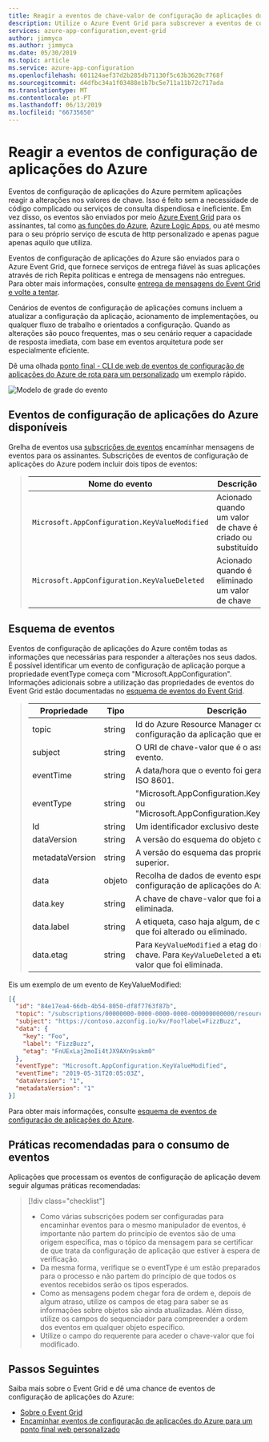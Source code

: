 ```yaml
---
title: Reagir a eventos de chave-valor de configuração de aplicações do Azure | Documentos da Microsoft
description: Utilize o Azure Event Grid para subscrever a eventos de configuração de aplicações.
services: azure-app-configuration,event-grid
author: jimmyca
ms.author: jimmyca
ms.date: 05/30/2019
ms.topic: article
ms.service: azure-app-configuration
ms.openlocfilehash: 601124aef37d2b285db71130f5c63b3620c7768f
ms.sourcegitcommit: d4dfbc34a1f03488e1b7bc5e711a11b72c717ada
ms.translationtype: MT
ms.contentlocale: pt-PT
ms.lasthandoff: 06/13/2019
ms.locfileid: "66735650"
---
```

# <a name="reacting-to-azure-app-configuration-events"></a>Reagir a eventos de configuração de aplicações do Azure

Eventos de configuração de aplicações do Azure permitem aplicações reagir a alterações nos valores de chave. Isso é feito sem a necessidade de código complicado ou serviços de consulta dispendiosa e ineficiente. Em vez disso, os eventos são enviados por meio [Azure Event Grid](https://azure.microsoft.com/services/event-grid/) para os assinantes, tal como [as funções do Azure](https://azure.microsoft.com/services/functions/), [Azure Logic Apps](https://azure.microsoft.com/services/logic-apps/), ou até mesmo para o seu próprio serviço de escuta de http personalizado e apenas pague apenas aquilo que utiliza.

Eventos de configuração de aplicações do Azure são enviados para o Azure Event Grid, que fornece serviços de entrega fiável às suas aplicações através de rich Repita políticas e entrega de mensagens não entregues. Para obter mais informações, consulte [entrega de mensagens do Event Grid e volte a tentar](https://docs.microsoft.com/azure/event-grid/delivery-and-retry).

Cenários de eventos de configuração de aplicações comuns incluem a atualizar a configuração da aplicação, acionamento de implementações, ou qualquer fluxo de trabalho e orientados a configuração. Quando as alterações são pouco frequentes, mas o seu cenário requer a capacidade de resposta imediata, com base em eventos arquitetura pode ser especialmente eficiente.

Dê uma olhada [ponto final - CLI de web de eventos de configuração de aplicações do Azure de rota para um personalizado](./howto-app-configuration-event.md) um exemplo rápido. 

![Modelo de grade do evento](./media/event-grid-functional-model.png)

## <a name="available-azure-app-configuration-events"></a>Eventos de configuração de aplicações do Azure disponíveis
Grelha de eventos usa [subscrições de eventos](../event-grid/concepts.md#event-subscriptions) encaminhar mensagens de eventos para os assinantes. Subscrições de eventos de configuração de aplicações do Azure podem incluir dois tipos de eventos:  

> |Nome do evento|Descrição|
> |----------|-----------|
> |`Microsoft.AppConfiguration.KeyValueModified`|Acionado quando um valor de chave é criado ou substituído|
> |`Microsoft.AppConfiguration.KeyValueDeleted`|Acionado quando é eliminado um valor de chave|

## <a name="event-schema"></a>Esquema de eventos
Eventos de configuração de aplicações do Azure contêm todas as informações que necessárias para responder a alterações nos seus dados. É possível identificar um evento de configuração de aplicação porque a propriedade eventType começa com "Microsoft.AppConfiguration". Informações adicionais sobre a utilização das propriedades de eventos do Event Grid estão documentadas no [esquema de eventos do Event Grid](../event-grid/event-schema.md).  

> |Propriedade|Tipo|Descrição|
> |-------------------|------------------------|-----------------------------------------------------------------------|
> |topic|string|Id do Azure Resource Manager completo da configuração da aplicação que emite o evento.|
> |subject|string|O URI de chave-valor que é o assunto do evento.|
> |eventTime|string|A data/hora que o evento foi gerado, no formato ISO 8601.|
> |eventType|string|"Microsoft.AppConfiguration.KeyValueModified" ou "Microsoft.AppConfiguration.KeyValueDeleted".|
> |Id|string|Um identificador exclusivo deste evento.|
> |dataVersion|string|A versão do esquema do objeto de dados.|
> |metadataVersion|string|A versão do esquema das propriedades de nível superior.|
> |data|objeto|Recolha de dados de evento específico de configuração de aplicações do Azure|
> |data.key|string|A chave de chave-valor que foi alterada ou eliminada.|
> |data.label|string|A etiqueta, caso haja algum, de chave-valor que foi alterado ou eliminado.|
> |data.etag|string|Para `KeyValueModified` a etag do novo valor de chave. Para `KeyValueDeleted` a etag de chave-valor que foi eliminada.|

Eis um exemplo de um evento de KeyValueModified:
```json
[{
  "id": "84e17ea4-66db-4b54-8050-df8f7763f87b",
  "topic": "/subscriptions/00000000-0000-0000-0000-000000000000/resourceGroups/testrg/providers/microsoft.appconfiguration/configurationstores/contoso",
  "subject": "https://contoso.azconfig.io/kv/Foo?label=FizzBuzz",
  "data": {
    "key": "Foo",
    "label": "FizzBuzz",
    "etag": "FnUExLaj2moIi4tJX9AXn9sakm0"
  },
  "eventType": "Microsoft.AppConfiguration.KeyValueModified",
  "eventTime": "2019-05-31T20:05:03Z",
  "dataVersion": "1",
  "metadataVersion": "1"
}]

```

Para obter mais informações, consulte [esquema de eventos de configuração de aplicações do Azure](../event-grid/event-schema-app-configuration.md).

## <a name="practices-for-consuming-events"></a>Práticas recomendadas para o consumo de eventos
Aplicações que processam os eventos de configuração de aplicação devem seguir algumas práticas recomendadas:
> [!div class="checklist"]
> * Como várias subscrições podem ser configuradas para encaminhar eventos para o mesmo manipulador de eventos, é importante não partem do princípio de eventos são de uma origem específica, mas o tópico da mensagem para se certificar de que trata da configuração de aplicação que estiver à espera de verificação.
> * Da mesma forma, verifique se o eventType é um estão preparados para o processo e não partem do princípio de que todos os eventos recebidos serão os tipos esperados.
> * Como as mensagens podem chegar fora de ordem e, depois de algum atraso, utilize os campos de etag para saber se as informações sobre objetos são ainda atualizadas.  Além disso, utilize os campos do sequenciador para compreender a ordem dos eventos em qualquer objeto específico.
> * Utilize o campo do requerente para aceder o chave-valor que foi modificado.


## <a name="next-steps"></a>Passos Seguintes

Saiba mais sobre o Event Grid e dê uma chance de eventos de configuração de aplicações do Azure:

- [Sobre o Event Grid](../event-grid/overview.md)
- [Encaminhar eventos de configuração de aplicações do Azure para um ponto final web personalizado](./howto-app-configuration-event.md)